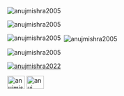 <p><img align="center" src="https://github-profile-trophy.vercel.app/?username=ryo-ma&theme=matrix" alt="anujmishra2005" /></p>

<p><img align="center" src="https://github-readme-streak-stats.herokuapp.com/?user=anujmishra2005&" alt="anujmishra2005" /></p>
<p><img align="left" src="https://github-readme-stats.vercel.app/api/top-langs?username=anujmishra2005&show_icons=true&locale=en&layout=compact" alt="anujmishra2005" /></p>
<p>&nbsp;<img align="center" src="https://github-readme-stats.vercel.app/api?username=anujmishra2005&show_icons=true&locale=en" alt="anujmishra2005" /></p>

<p align="left"> <img src="https://komarev.com/ghpvc/?username=anujmishra2005&label=Profile%20views&color=0e75b6&style=flat" alt="anujmishra2005" /> </p>

<p align="left"> <a href="https://twitter.com/anujmishra2022" target="blank"><img src="https://img.shields.io/twitter/follow/anujmishra2022?logo=twitter&style=for-the-badge" alt="anujmishra2022" /></a> </p>

<p align="left">
<a href="https://twitter.com/anujmishra2022" target="blank"><img align="center" src="https://raw.githubusercontent.com/rahuldkjain/github-profile-readme-generator/master/src/images/icons/Social/twitter.svg" alt="anujmishra2022" height="30" width="40" /></a>
<a href="https://linkedin.com/in/anuj mishra" target="blank"><img align="center" src="https://raw.githubusercontent.com/rahuldkjain/github-profile-readme-generator/master/src/images/icons/Social/linked-in-alt.svg" alt="anuj mishra" height="30" width="40" /></a>
</p>




